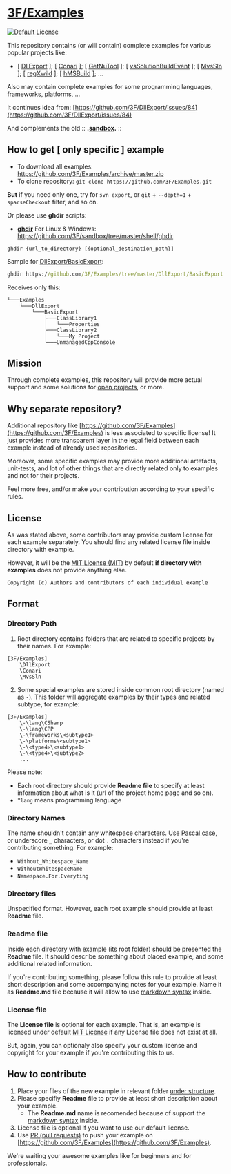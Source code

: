 # [3F/Examples](https://github.com/3F/Examples)

[![Default License](https://img.shields.io/badge/Default_License-MIT-74A5C2.svg)](https://github.com/3F/Examples/blob/master/LICENSE.TXT)

This repository contains (or will contain) complete examples for various popular projects like:

* [ [DllExport](https://github.com/3F/DllExport) ]; [ [Conari](https://github.com/3F/Conari) ];  [ [GetNuTool](https://github.com/3F/GetNuTool) ]; [ [vsSolutionBuildEvent](https://github.com/3F/vsSolutionBuildEvent) ]; [ [MvsSln](https://github.com/3F/MvsSln) ]; [ [regXwild](https://github.com/3F/regXwild) ]; [ [hMSBuild](https://github.com/3F/hMSBuild) ]; ...

Also may contain complete examples for some programming languages, frameworks, platforms, ...

It continues idea from: [https://github.com/3F/DllExport/issues/84](https://github.com/3F/DllExport/issues/84)

And complements the old :: **.[sandbox](https://github.com/3F/sandbox).** ::

## How to get [ only specific ] example

* To download all examples: https://github.com/3F/Examples/archive/master.zip
* To clone repository: `git clone https://github.com/3F/Examples.git`

**But** if you need only one, try for `svn export`, or `git` + `--depth=1` + `sparseCheckout` filter, and so on.

Or please use **ghdir** scripts:

* **[ghdir](https://github.com/3F/sandbox/tree/master/shell/ghdir)** For Linux & Windows: https://github.com/3F/sandbox/tree/master/shell/ghdir

```
ghdir {url_to_directory} [{optional_destination_path}]
```

Sample for [DllExport/BasicExport](https://github.com/3F/Examples/tree/master/DllExport/BasicExport):

```bat
ghdir https://github.com/3F/Examples/tree/master/DllExport/BasicExport
```

Receives only this:

```
└───Examples
    └───DllExport
        └───BasicExport
            ├───ClassLibrary1
            │   └───Properties
            ├───ClassLibrary2
            │   └───My Project
            └───UnmanagedCppConsole
```

## Mission

Through complete examples, this repository will provide more actual support and some solutions for [open projects](https://github.com/3F?tab=repositories), or more.

## Why separate repository?

Additional repository like [https://github.com/3F/Examples](https://github.com/3F/Examples) is less associated to specific license! It just provides more transparent layer in the legal field between each example instead of already used repositories.

Moreover, some specific examples may provide more additional artefacts, unit-tests, and lot of other things that are directly related only to examples and not for their projects.

Feel more free, and/or make your contribution according to your specific rules.

## License

As was stated above, some contributors may provide custom license for each example separately. You should find any related license file inside directory with example. 

However, it will be the [MIT License (MIT)](https://github.com/3F/Examples/blob/master/LICENSE.TXT) by default **if directory with examples** does not provide anything else. 


```
Copyright (c) Authors and contributors of each individual example
```

## Format

### Directory Path

1. Root directory contains folders that are related to specific projects by their names. For example: 

```
[3F/Examples]
    \DllExport
    \Conari
    \MvsSln
```

2. Some special examples are stored inside common root directory (named as `-`). This folder will aggregate examples by their types and related subtype, for example:

```
[3F/Examples]
    \-\lang\CSharp
    \-\lang\CPP
    \-\frameworks\<subtype1>
    \-\platforms\<subtype1>
    \-\<type4>\<subtype1>
    \-\<type4>\<subtype2>
    ...
```

Please note:

* Each root directory should provide **Readme file** to specify at least information about what is it (url of the project home page and so on).
* *`lang` means programming language


### Directory Names

The name shouldn't contain any whitespace characters. Use [Pascal case](https://en.wikipedia.org/wiki/Pascal_case), or underscore `_` characters, or dot `.` characters instead if you're contributing something. For example:

* `Without_Whitespace_Name`
* `WithoutWhitespaceName`
* `Namespace.For.Everyting`

### Directory files

Unspecified format. However, each root example should provide at least **Readme** file.

### Readme file

Inside each directory with example (its root folder) should be presented the **Readme** file. It should describe something about placed example, and some additional related information.

If you're contributing something, please follow this rule to provide at least short description and some accompanying notes for your example. Name it as **Readme.md** file because it will allow to use [markdown syntax](https://help.github.com/articles/basic-writing-and-formatting-syntax/) inside.

### License file

The **License file** is optional for each example. That is, an example is licensed under default [MIT License](#license) if any License file does not exist at all.

But, again, you can optionaly also specify your custom license and copyright for your example if you're contributing this to us.

## How to contribute

1. Place your files of the new example in relevant folder [under structure](#format).
2. Please specifiy **Readme** file to provide at least short description about your example.
    * The **Readme.md** name is recomended because of support the [markdown syntax](https://help.github.com/articles/basic-writing-and-formatting-syntax/) inside. 
3. License file is optional if you want to use our default license.
4. Use [PR (pull requests)](https://help.github.com/articles/creating-a-pull-request/) to push your example on [https://github.com/3F/Examples](https://github.com/3F/Examples).

We're waiting your awesome examples like for beginners and for professionals.